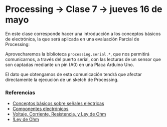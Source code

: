 # Processing → Clase 7 → jueves 16 de mayo

En este clase corresponde hacer una introducción a los conceptos básicos de electrónica, la que será aplicada en una evaluación Parcial de Processing: 

Aprovecharemos la biblioteca `processing.serial.*`, que nos permitirá comunicarnos, a través del puerto serial, con las lecturas de un sensor que son captadas mediante un pin (A0) en una Placa Arduino Uno.

El dato que obtengamos de esta comunicación tendrá que afectar directamente la ejecución de un sketch de Processing. 





### Referencias

- [Conceptos básicos sobre señales eléctricas](http://www.arduino.utfsm.cl/1-conceptos-de-electronica-basica/)
- [Componentes electrónicos](https://aprendiendoarduino.wordpress.com/tag/ley-de-ohm/)
- [Voltaje, Corriente, Resistencia, y Ley de Ohm](http://cursos.mcielectronics.cl/voltaje-corriente-resistencia-y-ley-de-ohm/)
- [!Ley de Ohm](https://www.build-electronic-circuits.com/wp-content/uploads/2014/09/Ohms-law-cartoon-cropped.jpg)